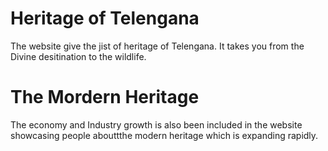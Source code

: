# Heritage of Telengana
The website give the jist of heritage of Telengana.
It takes you from the Divine desitination to the wildlife.

# The Mordern Heritage 
The economy and Industry growth is also been included in the website showcasing people abouttthe modern heritage which is expanding rapidly.
